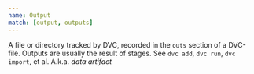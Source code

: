 ```yaml
---
name: Output
match: [output, outputs]
---
```


A file or directory tracked by DVC, recorded in the `outs` section of a
DVC-file. Outputs are usually the result of stages. See `dvc add`, `dvc run`,
`dvc import`, et al. A.k.a. _data artifact_
